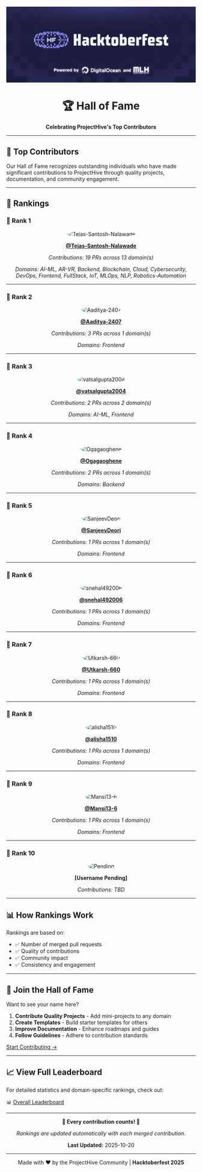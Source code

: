 <div align="center">

![Hacktoberfest Banner](../assets/Banner/HF2025-EmailHeader.png)

# 🏆 Hall of Fame

**Celebrating ProjectHive's Top Contributors**

</div>

---

## 🌟 Top Contributors

Our Hall of Fame recognizes outstanding individuals who have made significant contributions to ProjectHive through quality projects, documentation, and community engagement.

---

## 🏅 Rankings

### 🥇 Rank 1

<div align="center">

<img src="https://github.com/Tejas-Santosh-Nalawade.png" width="100" height="100" style="border-radius: 50%;" alt="Tejas-Santosh-Nalawade"/>

**[@Tejas-Santosh-Nalawade](https://github.com/Tejas-Santosh-Nalawade)**

*Contributions: 19 PRs across 13 domain(s)*

*Domains: AI-ML, AR-VR, Backend, Blockchain, Cloud, Cybersecurity, DevOps, Frontend, FullStack, IoT, MLOps, NLP, Robotics-Automation*

</div>

---

### 🥈 Rank 2

<div align="center">

<img src="https://github.com/Aaditya-2407.png" width="100" height="100" style="border-radius: 50%;" alt="Aaditya-2407"/>

**[@Aaditya-2407](https://github.com/Aaditya-2407)**

*Contributions: 3 PRs across 1 domain(s)*

*Domains: Frontend*

</div>

---

### 🥉 Rank 3

<div align="center">

<img src="https://github.com/vatsalgupta2004.png" width="100" height="100" style="border-radius: 50%;" alt="vatsalgupta2004"/>

**[@vatsalgupta2004](https://github.com/vatsalgupta2004)**

*Contributions: 2 PRs across 2 domain(s)*

*Domains: AI-ML, Frontend*

</div>

---

### 🏅 Rank 4

<div align="center">

<img src="https://github.com/Ogagaoghene.png" width="100" height="100" style="border-radius: 50%;" alt="Ogagaoghene"/>

**[@Ogagaoghene](https://github.com/Ogagaoghene)**

*Contributions: 2 PRs across 1 domain(s)*

*Domains: Backend*

</div>

---

### 🏅 Rank 5

<div align="center">

<img src="https://github.com/SanjeevDeori.png" width="100" height="100" style="border-radius: 50%;" alt="SanjeevDeori"/>

**[@SanjeevDeori](https://github.com/SanjeevDeori)**

*Contributions: 1 PRs across 1 domain(s)*

*Domains: Frontend*

</div>

---

### 🏅 Rank 6

<div align="center">

<img src="https://github.com/snehal492006.png" width="100" height="100" style="border-radius: 50%;" alt="snehal492006"/>

**[@snehal492006](https://github.com/snehal492006)**

*Contributions: 1 PRs across 1 domain(s)*

*Domains: Frontend*

</div>

---

### 🏅 Rank 7

<div align="center">

<img src="https://github.com/Utkarsh-660.png" width="100" height="100" style="border-radius: 50%;" alt="Utkarsh-660"/>

**[@Utkarsh-660](https://github.com/Utkarsh-660)**

*Contributions: 1 PRs across 1 domain(s)*

*Domains: Frontend*

</div>

---

### 🏅 Rank 8

<div align="center">

<img src="https://github.com/alisha1510.png" width="100" height="100" style="border-radius: 50%;" alt="alisha1510"/>

**[@alisha1510](https://github.com/alisha1510)**

*Contributions: 1 PRs across 1 domain(s)*

*Domains: Frontend*

</div>

---

### 🏅 Rank 9

<div align="center">

<img src="https://github.com/Mansi13-6.png" width="100" height="100" style="border-radius: 50%;" alt="Mansi13-6"/>

**[@Mansi13-6](https://github.com/Mansi13-6)**

*Contributions: 1 PRs across 1 domain(s)*

*Domains: Frontend*

</div>

---

### 🏅 Rank 10

<div align="center">

<img src="https://github.com/github.png" width="100" height="100" style="border-radius: 50%;" alt="Pending"/>

**[Username Pending]**

*Contributions: TBD*

</div>

---

## 📊 How Rankings Work

Rankings are based on:
- ✅ Number of merged pull requests
- ✅ Quality of contributions
- ✅ Community impact
- ✅ Consistency and engagement

---

## 🎯 Join the Hall of Fame

Want to see your name here?

1. **Contribute Quality Projects** - Add mini-projects to any domain
2. **Create Templates** - Build starter templates for others
3. **Improve Documentation** - Enhance roadmaps and guides
4. **Follow Guidelines** - Adhere to contribution standards

[Start Contributing →](../CONTRIBUTING.md)

---

## 📈 View Full Leaderboard

For detailed statistics and domain-specific rankings, check out:

📊 [Overall Leaderboard](../DomainsLeaderboards/Overall.md)

---

<div align="center">

**🌟 Every contribution counts! 🌟**

*Rankings are updated automatically with each merged contribution.*

**Last Updated:** 2025-10-20

---

Made with ❤️ by the ProjectHive Community | **Hacktoberfest 2025**

</div>